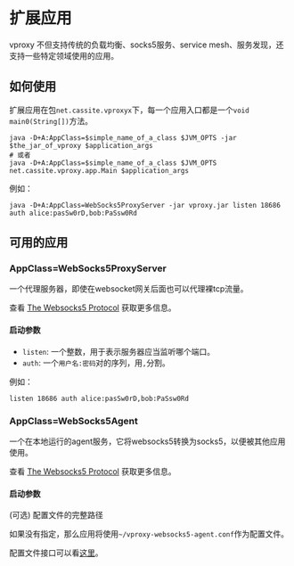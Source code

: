 # 扩展应用

vproxy 不但支持传统的负载均衡、socks5服务、service mesh、服务发现，还支持一些特定领域使用的应用。

## 如何使用

扩展应用在包`net.cassite.vproxyx`下，每一个应用入口都是一个`void main0(String[])`方法。

```
java -D+A:AppClass=$simple_name_of_a_class $JVM_OPTS -jar $the_jar_of_vproxy $application_args
# 或者
java -D+A:AppClass=$simple_name_of_a_class $JVM_OPTS net.cassite.vproxy.app.Main $application_args
```

例如：

```
java -D+A:AppClass=WebSocks5ProxyServer -jar vproxy.jar listen 18686 auth alice:pasSw0rD,bob:PaSsw0Rd
```

## 可用的应用

### AppClass=WebSocks5ProxyServer

一个代理服务器，即使在websocket网关后面也可以代理裸tcp流量。

查看 [The Websocks5 Protocol](https://github.com/wkgcass/vproxy/blob/master/doc/websocks5.md) 获取更多信息。

#### 启动参数

* `listen`: 一个整数，用于表示服务器应当监听哪个端口。
* `auth`: 一个`用户名:密码`对的序列，用`,`分割。

例如：

```
listen 18686 auth alice:pasSw0rD,bob:PaSsw0Rd
```

### AppClass=WebSocks5Agent

一个在本地运行的agent服务，它将websocks5转换为socks5，以便被其他应用使用。

查看 [The Websocks5 Protocol](https://github.com/wkgcass/vproxy/blob/master/doc/websocks5.md) 获取更多信息。

#### 启动参数

(可选) 配置文件的完整路径

如果没有指定，那么应用将使用`~/vproxy-websocks5-agent.conf`作为配置文件。

配置文件接口可以看[这里](https://github.com/wkgcass/vproxy/blob/master/src/test/resources/websocks5-agent-example.conf)。
